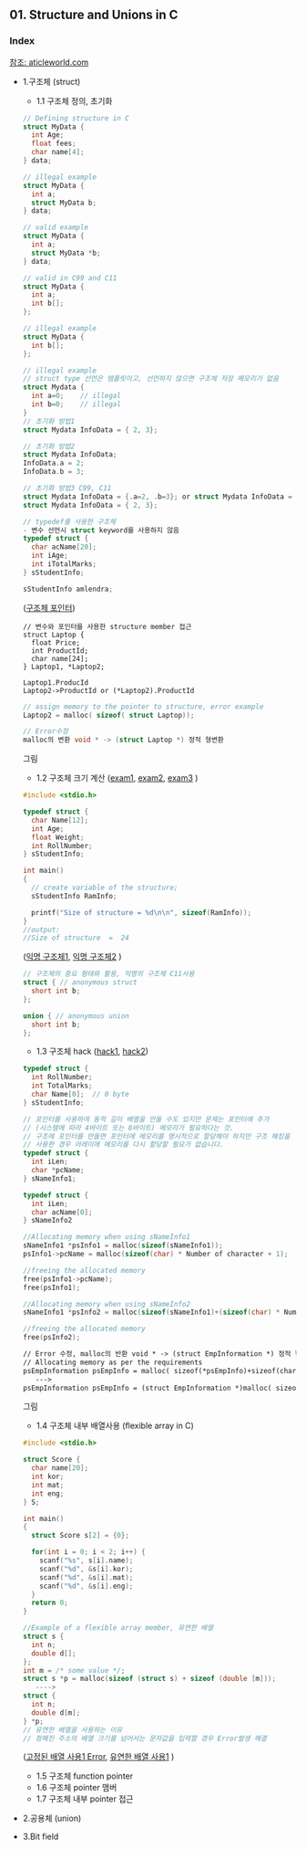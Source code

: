 ## 01. Structure and Unions in C
### Index
[참조: aticleworld.com](https://aticleworld.com/c-programming/#)
* 1.구조체 (struct)
  * 1.1 구조체 정의, 초기화
  ```c
  // Defining structure in C
  struct MyData {
    int Age;
    float fees;
    char name[4];
  } data;

  // illegal example
  struct MyData {
    int a;
    struct MyData b;
  } data;

  // valid example
  struct MyData {
    int a;
    struct MyData *b;
  } data;

  // valid in C99 and C11
  struct MyData {
    int a;
    int b[];
  };

  // illegal example
  struct MyData {
    int b[];
  };
  ```
  ```c
  // illegal example
  // struct type 선언은 템플릿이고, 선언하지 않으면 구조체 저장 메모리가 없음
  struct Mydata {
    int a=0;    // illegal
    int b=0;    // illegal
  }
  // 초기화 방법1
  struct Mydata InfoData = { 2, 3};

  // 초기화 방법2
  struct Mydata InfoData;
  InfoData.a = 2;
  InfoData.b = 3;

  // 초기화 방법3 C99, C11
  struct Mydata InfoData = {.a=2, .b=3}; or struct Mydata InfoData = { .b=3, .a=2};
  struct Mydata InfoData = { 2, 3};
  ```
  ```c
  // typedef를 사용한 구조체
  - 변수 선언시 struct keyword를 사용하지 않음
  typedef struct {
    char acName[20];
    int iAge;
    int iTotalMarks;
  } sStudentInfo;

  sStudentInfo amlendra;
  ```
   ([구조체 포인터](https://github.com/csbyun-data/C-Programming/blob/main/chap02/Structures_and_Union/Structure_pointer1.c))
  ```
  // 변수와 포인터를 사용한 structure member 접근
  struct Laptop {
    float Price;
    int ProductId;
    char name[24];
  } Laptop1, *Laptop2;

  Laptop1.ProducId
  Laptop2->ProductId or (*Laptop2).ProductId
  ```
  ```c
  // assign memory to the pointer to structure, error example
  Laptop2 = malloc( sizeof( struct Laptop));

  // Error수정
  malloc의 변환 void * -> (struct Laptop *) 정적 형변환
  ```
  그림
  
  * 1.2 구조체 크기 계산 ([exam1](https://github.com/csbyun-data/C-Programming/blob/main/chap02/Structures_and_Union/Structure_size1.c), [exam2](https://github.com/csbyun-data/C-Programming/blob/main/chap02/Structures_and_Union/Structure_size2.c), [exam3](https://github.com/csbyun-data/C-Programming/blob/main/chap02/Structures_and_Union/Structure_size3.c) )
  ```c
  #include <stdio.h>

  typedef struct {
    char Name[12];
    int Age;
    float Weight;
    int RollNumber;
  } sStudentInfo;

  int main()
  {
    // create variable of the structure;
    sStudentInfo RamInfo;

    printf("Size of structure = %d\n\n", sizeof(RamInfo));
  }
  //output:
  //Size of structure  =  24
  ```
  ([익명 구조체1](https://github.com/csbyun-data/C-Programming/blob/main/chap02/Structures_and_Union/Anonymous_struct1.c), [익명 구조체2](https://github.com/csbyun-data/C-Programming/blob/main/chap02/Structures_and_Union/Anonymous_struct2.c) )
  ```c
  // 구조체의 중요 형태와 활용, 익명의 구조체 C11사용
  struct { // anonymous struct
    short int b;
  };

  union { // anonymous union
    short int b;
  };
  ```
  * 1.3 구조체 hack ([hack1](https://github.com/csbyun-data/C-Programming/blob/main/chap02/Structures_and_Union/Structure_hack1.c), [hack2](https://github.com/csbyun-data/C-Programming/blob/main/chap02/Structures_and_Union/Structure_hack2.c))
  ```c
  typedef struct {
    int RollNumber;
    int TotalMarks;
    char Name[0];  // 0 byte
  } sStudentInfo;
  
  ﻿// 포인터를 사용하여 동적 길이 배열을 만들 수도 있지만 문제는 포인터에 추가
  // (시스템에 따라 4바이트 또는 8바이트) 메모리가 필요하다는 것.
  // 구조에 포인터를 만들면 포인터에 메모리를 명시적으로 할당해야 하지만 구조 해킹을
  // 사용한 경우 어레이에 메모리를 다시 할당할 필요가 없습니다.
  typedef struct {
    int iLen;
    char *pcName;
  } sNameInfo1;

  typedef struct {
    int iLen;
    char acName[0];
  } sNameInfo2

  //Allocating memory when using sNameInfo1
  sNameInfo1 *psInfo1 = malloc(sizeof(sNameInfo1));
  psInfo1->pcName = malloc(sizeof(char) * Number of character + 1);

  //freeing the allocated memory
  free(psInfo1->pcName);
  free(psInfo1);

  //Allocating memory when using sNameInfo2
  sNameInfo1 *psInfo2 = malloc(sizeof(sNameInfo1)+(sizeof(char) * Number of character + 1));

  //freeing the allocated memory
  free(psInfo2);
  ```
  ```txt
  // Error 수정, malloc의 반환 void * -> (struct EmpInformation *) 정적 형변환
  // Allocating memory as per the requirements
  psEmpInformation psEmpInfo = malloc( sizeof(*psEmpInfo)+sizeof(char)*strlen(pcAddress)+1);
     --->
  psEmpInformation psEmpInfo = (struct EmpInformation *)malloc( sizeof(*psEmpInfo)+sizeof(char)*strlen(pcAddress)+1);
  ```
  그림
  
  * 1.4 구조체 내부 배열사용 (flexible array in C)
  ```c
  #include <stdio.h>

  struct Score {
    char name[20];
    int kor;
    int mat;
    int eng;
  } S;

  int main()
  {
    struct Score s[2] = {0};

    for(int i = 0; i < 2; i++) {
      scanf("%s", s[i].name);
      scanf("%d", &s[i].kor);
      scanf("%d", &s[i].mat);
      scanf("%d", &s[i].eng);
    }
    return 0;
  }
  ```
  ```c
  //Example of a flexible array member, 유연한 배열
  struct s {
    int n;
    double d[];
  };
  int m = /* some value */;
  struct s *p = malloc(sizeof (struct s) + sizeof (double [m]));
     ---->
  struct {
    int n;
    double d[m];
  } *p;
  // 유연한 배열을 사용하는 이유
  // 정해진 주소의 배열 크기를 넘어서는 문자값을 입력할 경우 Error발생 해결
  ```
  ([고정된 배열 사용1 Error](https://github.com/csbyun-data/C-Programming/blob/main/chap02/Structures_and_Union/Unflexible_array1.c), [유연한 배열 사용1](https://github.com/csbyun-data/C-Programming/blob/main/chap02/Structures_and_Union/Flexible_array1.c) )
  
  
  * 1.5 구조체 function pointer
  * 1.6 구조체 pointer 맴버
  * 1.7 구조체 내부 pointer 접근

* 2.공용체 (union)

* 3.Bit field
 

